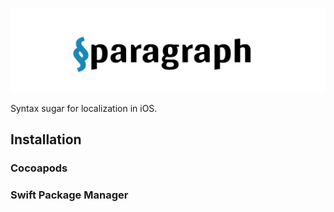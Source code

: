 <p align="center">
  <img src=".github/logo.png">
</p>

Syntax sugar for localization in iOS.

## Installation

### Cocoapods

### Swift Package Manager
